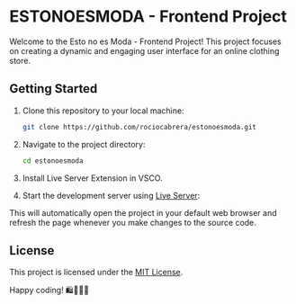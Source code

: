 # ESTONOESMODA - Frontend Project

Welcome to the Esto no es Moda - Frontend Project! This project focuses on creating a dynamic and engaging user interface for an online clothing store.


## Getting Started

1. Clone this repository to your local machine:

   ```bash
   git clone https://github.com/rociocabrera/estonoesmoda.git
   ```

2. Navigate to the project directory:

   ```bash
   cd estonoesmoda
   ```

3. Install Live Server Extension in VSCO.


4. Start the development server using [Live Server](https://github.com/ritwickdey/vscode-live-server):


This will automatically open the project in your default web browser and refresh the page whenever you make changes to the source code.


## License

This project is licensed under the [MIT License](LICENSE).

Happy coding! 🛍️👕👖👗
